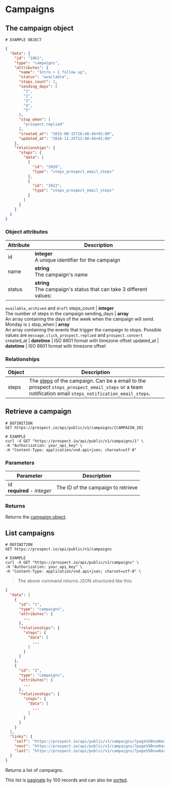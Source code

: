 # Campaigns
## The campaign object
```
# EXAMPLE OBJECT
```

```json
{
  "data": {
    "id": "1961",
    "type": "campaigns",
    "attributes": {
      "name": "Intro + 1 follow up",
      "status": "available",
      "steps_count": 2,
      "sending_days": [
        "1",
        "2",
        "3",
        "4",
        "5"
      ],
      "stop_when": [
        "prospect.replied"
      ],
      "created_at": "2015-08-15T16:48:46+02:00",
      "updated_at": "2016-11-25T12:40:46+01:00"
    },
    "relationships": {
      "steps": {
        "data": [
          {
            "id": "3920",
            "type": "steps_prospect_email_steps"
          },
          {
            "id": "3922",
            "type": "steps_prospect_email_steps"
          }
        ]
      }
    }
  }
}
```

### Object attributes
Attribute | Description
--------- | -----------
id | **integer** <br />A unique identifier for the campaign
name | **string** <br />The campaign's name
status | **string** <br />The campaign's status that can take 3 different values:
`available`, `archived` and `draft`
steps_count | **integer** <br />The number of steps in the campaign
sending_days | **array** <br />An array containing the days of the week when the campaign will send. Monday is `1`
stop_when | **array** <br />An array containing the events that trigger the campaign to stops. Possible values are `message.click`, `prospect.replied` and `prospect.convert`
created_at | **datetime** | ISO 8601 format with timezone offset
updated_at | **datetime** | ISO 8601 format with timezone offset

### Relationships
Object | Description
--------- | -----------
steps | The [steps](#campaign-steps) of the campaign. Can be a email to the prospect `steps_prospect_email_steps` or a team notification email `steps_notification_email_steps`.

## Retrieve a campaign
```shell
# DEFINITION
GET https://prospect.io/api/public/v1/campaigns/{CAMPAIGN_ID}

# EXAMPLE
curl -X GET "https://prospect.io/api/public/v1/campaigns/1" \
-H "Authorization: your_api_key" \
-H "Content-Type: application/vnd.api+json; charset=utf-8"
```

### Parameters
Parameter | Description
--------- | -----------
id<br />**required** - *integer* | The ID of the campaign to retrieve

### Returns
Returns the [campaign object](#the-campaign-object).

## List campaigns
```shell
# DEFINITION
GET https://prospect.io/api/public/v1/campaigns

# EXAMPLE
curl -X GET "https://prospect.io/api/public/v1/campaigns" \
-H "Authorization: your_api_key" \
-H "Content-Type: application/vnd.api+json; charset=utf-8" \
```

> The above command returns JSON structured like this:

```json
{
  "data": [
    {
      "id": "1",
      "type": "campaigns",
      "attributes": {
        ...
      },
      "relationships": {
        "steps": {
          "data": [
            ...
          ]
        }
      }
    },
    {
      "id": "2",
      "type": "campaigns",
      "attributes": {
        ...
      },
      "relationships": {
        "steps": {
          "data": [
            ...
          ]
        }
      }
    }
  ],
  "links": {
    "self": "https://prospect.io/api/public/v1/campaigns/?page%5Bnumber%5D=1&page%5Bsize%5D=100",
    "next": "https://prospect.io/api/public/v1/campaigns/?page%5Bnumber%5D=2&page%5Bsize%5D=100",
    "last": "https://prospect.io/api/public/v1/campaigns/?page%5Bnumber%5D=5&page%5Bsize%5D=100"
  }
}
```

Returns a list of campaigns.

This list is [paginate](#pagination) by 100 records and can also be [sorted](#sorting).
